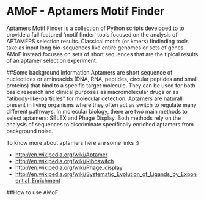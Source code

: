 AMoF - Aptamers Motif Finder
====
Aptamers Motif Finder is a collection of Python scripts developed to to provide a full featured 'motif finder' tools focused on the analysis of APTAMERS selection results.
Classical motifs (or kmers) findinding tools take as input long bio-sequences like entire genomes or sets of genes.  AMoF instead focuses on sets of short sequences that are the tipical results of an aptamer selection experiment.

##Some background information
Aptamers are short sequence of nucleotides or aminoacids (DNA, RNA, peptides, circular peptides and small proteins) that bind to a specific target molecule.
They can be used for both basic research and clinical purposes as macromolecular drugs or as "atibody-like-particles" for molecular detection.
Aptamers are naturalli present in living organisms where they often act as switch to regulate many different pathways.
In molecular biology, there are two main methods to select aptamers: SELEX and Phage Display. Both methods rely on the analysis of sequences to discriminate specifically enriched aptamers from background noise.

To know more about aptamers here are some links ;)
* http://en.wikipedia.org/wiki/Aptamer
* http://en.wikipedia.org/wiki/Riboswitch
* http://en.wikipedia.org/wiki/Phage_display
* http://en.wikipedia.org/wiki/Systematic_Evolution_of_Ligands_by_Exponential_Enrichment



##How to use AMoF
                                       
